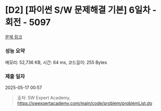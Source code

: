 # [D2] [파이썬 S/W 문제해결 기본] 6일차 - 회전 - 5097 

[문제 링크](https://swexpertacademy.com/main/code/problem/problemDetail.do?contestProbId=AWTVjgHKbn8DFAVT) 

### 성능 요약

메모리: 52,736 KB, 시간: 64 ms, 코드길이: 255 Bytes

### 제출 일자

2025-05-17 00:57



> 출처: SW Expert Academy, https://swexpertacademy.com/main/code/problem/problemList.do